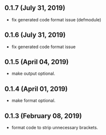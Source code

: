 ## 0.1.7 (July 31, 2019)
  - fix generated code format issue (defmodule)

## 0.1.6 (July 31, 2019)
  - fix generated code format issue

## 0.1.5 (April 04, 2019)
  - make output optional.

## 0.1.4 (April 01, 2019)
  - make format optional.


## 0.1.3 (February 08, 2019)
  - format code to strip unnecessary brackets.
